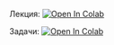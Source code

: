 Лекция: <a href="https://colab.research.google.com/github/ShieldVP/PythonSchool/blob/main/Lesson%203/Lesson.ipynb"><img src="https://colab.research.google.com/assets/colab-badge.svg" alt="Open In Colab"></a>

Задачи: <a href="https://colab.research.google.com/github/ShieldVP/PythonSchool/blob/main/Lesson%203/Tasks.ipynb"><img src="https://colab.research.google.com/assets/colab-badge.svg" alt="Open In Colab"></a>
